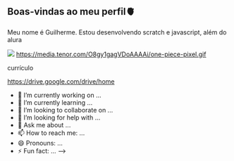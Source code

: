 ## Boas-vindas ao meu perfil🫀
Meu nome é Guilherme.
Estou desenvolvendo scratch e javascript, além do alura

![](https://media.tenor.com/O8gy1gagVDoAAAAi/one-piece-pixel.gif)
https://media.tenor.com/O8gy1gagVDoAAAAi/one-piece-pixel.gif

currículo

https://drive.google.com/drive/home


- 🔭 I’m currently working on ...
- 🌱 I’m currently learning ...
- 👯 I’m looking to collaborate on ...
- 🤔 I’m looking for help with ...
- 💬 Ask me about ...
- 📫 How to reach me: ...
- 😄 Pronouns: ...
- ⚡ Fun fact: ...
-->
